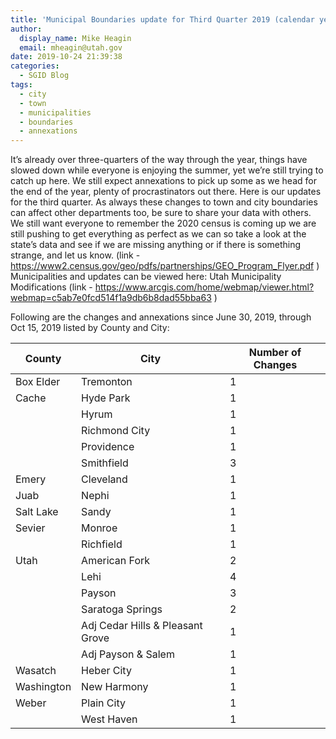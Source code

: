 ```yaml
---
title: 'Municipal Boundaries update for Third Quarter 2019 (calendar year)'
author:
  display_name: Mike Heagin
  email: mheagin@utah.gov
date: 2019-10-24 21:39:38
categories:
  - SGID Blog
tags:
  - city
  - town
  - municipalities
  - boundaries
  - annexations
---
```


It’s already over three-quarters of the way through the year, things have slowed down while everyone is enjoying the summer, yet we’re still trying to catch up here. We still expect annexations to pick up some as we head for the end of the year, plenty of procrastinators out there. Here is our updates for the third quarter.
As always these changes to town and city boundaries can affect other departments too, be sure to share your data with others. 
We still want everyone to remember the 2020 census is coming up we are still pushing to get everything as perfect as we can so take a look at the state’s data and see if we are missing anything or if there is something strange, and let us know.
(link - https://www2.census.gov/geo/pdfs/partnerships/GEO_Program_Flyer.pdf )
Municipalities and updates can be viewed here: Utah Municipality Modifications
(link - https://www.arcgis.com/home/webmap/viewer.html?webmap=c5ab7e0fcd514f1a9db6b8dad55bba63 )

Following are the changes and annexations since June 30, 2019, through Oct 15, 2019 listed by County and City:

| County | City | Number of Changes |
| --- | --- | --- |
| Box Elder | Tremonton | 1 |
| Cache | Hyde Park | 1 |
| | Hyrum | 1 |
| | Richmond City | 1 |
| | Providence | 1 |
| | Smithfield | 3 |
| Emery | Cleveland  | 1 |
| Juab | Nephi | 1 |
| Salt Lake | Sandy | 1 |
| Sevier | Monroe | 1 |
| | Richfield | 1 |
| Utah | American Fork | 2 |
| | Lehi | 4 |
| | Payson | 3 |
| | Saratoga Springs | 2 |
| | Adj Cedar Hills & Pleasant Grove | 1 |
| | Adj Payson & Salem | 1 |
| Wasatch | Heber City | 1 |
| Washington | New Harmony | 1 |
| Weber | Plain City | 1 |
| | West Haven | 1 |
